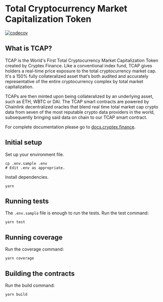 # Total Cryptocurrency Market Capitalization Token

[![codecov](https://codecov.io/gh/crisgarner/tcap.x/branch/master/graph/badge.svg?token=BP6UPE7IJ6)](https://codecov.io/gh/crisgarner/tcap.x)

## What is TCAP?

TCAP is the World's First Total Cryptocurrency Market Capitalization Token created by Cryptex Finance. Like a conventional index fund, TCAP gives holders a real-time price exposure to the total cryptocurrency market cap. It's a 150% fully collateralized asset that’s both audited and accurately representative of the entire cryptocurrency complex by total market capitalization.

TCAPs are then minted upon being collateralized by an underlying asset, such as ETH, WBTC or DAI. The TCAP smart contracts are powered by Chainlink decentralized oracles that blend real time total market cap crypto data from seven of the most reputable crypto data providers in the world, subsequently bringing said data on chain to our TCAP smart contract.

For complete documentation please go to [docs.cryptex.finance](https://docs.cryptex.finance).

## Initial setup

Set up your environment file.

```
cp .env.sample .env
# Edit .env as appropriate.
```

Install dependencies.

```
yarn
```

## Running tests

The `.env.sample` file is enough to run the tests. Run the test command:

```
yarn test
```

## Running coverage

Run the coverage command:

```
yarn coverage
```

## Building the contracts

Run the build command:

```
yarn build
```
